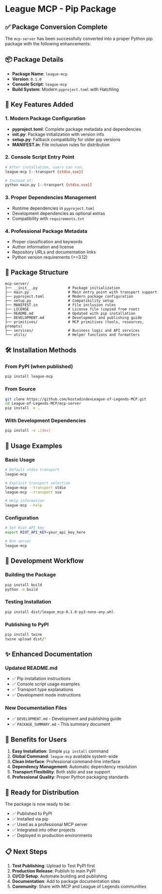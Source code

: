 # League MCP - Pip Package

## ✅ Package Conversion Complete

The `mcp-server` has been successfully converted into a proper Python pip package with the following enhancements:

## 📦 Package Details

- **Package Name**: `league-mcp`
- **Version**: `0.1.0`
- **Console Script**: `league-mcp`
- **Build System**: Modern `pyproject.toml` with Hatchling

## 🚀 Key Features Added

### 1. Modern Package Configuration
- **pyproject.toml**: Complete package metadata and dependencies
- **__init__.py**: Package initialization with version info
- **setup.py**: Fallback compatibility for older pip versions
- **MANIFEST.in**: File inclusion rules for distribution

### 2. Console Script Entry Point
```bash
# After installation, users can run:
league-mcp [--transport {stdio,sse}]

# Instead of:
python main.py [--transport {stdio,sse}]
```

### 3. Proper Dependencies Management
- Runtime dependencies in `pyproject.toml`
- Development dependencies as optional extras
- Compatibility with `requirements.txt`

### 4. Professional Package Metadata
- Proper classification and keywords
- Author information and license
- Repository URLs and documentation links
- Python version requirements (>=3.12)

## 📁 Package Structure

```
mcp-server/
├── __init__.py              # Package initialization
├── main.py                  # Main entry point with transport support
├── pyproject.toml           # Modern package configuration
├── setup.py                 # Compatibility setup
├── MANIFEST.in              # File inclusion rules
├── LICENSE                  # License file (copied from root)
├── README.md                # Updated with pip installation
├── DEVELOPMENT.md           # Development and publishing guide
├── primitives/              # MCP primitives (tools, resources, prompts)
├── services/                # Business logic and API services
└── utils/                   # Helper functions and formatters
```

## 🛠 Installation Methods

### From PyPI (when published)
```bash
pip install league-mcp
```

### From Source
```bash
git clone https://github.com/kostadindevLeague-of-Legends-MCP.git
cd League-of-Legends-MCP/mcp-server
pip install -e .
```

### With Development Dependencies
```bash
pip install -e .[dev]
```

## 🎯 Usage Examples

### Basic Usage
```bash
# Default stdio transport
league-mcp

# Explicit transport selection
league-mcp --transport stdio
league-mcp --transport sse

# Help information
league-mcp --help
```

### Configuration
```bash
# Set Riot API key
export RIOT_API_KEY=your_api_key_here

# Run server
league-mcp
```

## 🔧 Development Workflow

### Building the Package
```bash
pip install build
python -m build
```

### Testing Installation
```bash
pip install dist/league_mcp-0.1.0-py3-none-any.whl
```

### Publishing to PyPI
```bash
pip install twine
twine upload dist/*
```

## ✨ Enhanced Documentation

### Updated README.md
- ✅ Pip installation instructions
- ✅ Console script usage examples
- ✅ Transport type explanations
- ✅ Development mode instructions

### New Documentation Files
- ✅ `DEVELOPMENT.md` - Development and publishing guide
- ✅ `PACKAGE_SUMMARY.md` - This summary document

## 🎁 Benefits for Users

1. **Easy Installation**: Simple `pip install` command
2. **Global Command**: `league-mcp` available system-wide
3. **Clean Interface**: Professional command-line interface
4. **Dependency Management**: Automatic dependency resolution
5. **Transport Flexibility**: Both stdio and sse support
6. **Professional Quality**: Proper Python packaging standards

## 🚀 Ready for Distribution

The package is now ready to be:
- ✅ Published to PyPI
- ✅ Installed via pip
- ✅ Used as a professional MCP server
- ✅ Integrated into other projects
- ✅ Deployed in production environments

## 📋 Next Steps

1. **Test Publishing**: Upload to Test PyPI first
2. **Production Release**: Publish to main PyPI
3. **CI/CD Setup**: Automate building and publishing
4. **Documentation**: Add to package documentation sites
5. **Community**: Share with MCP and League of Legends communities 